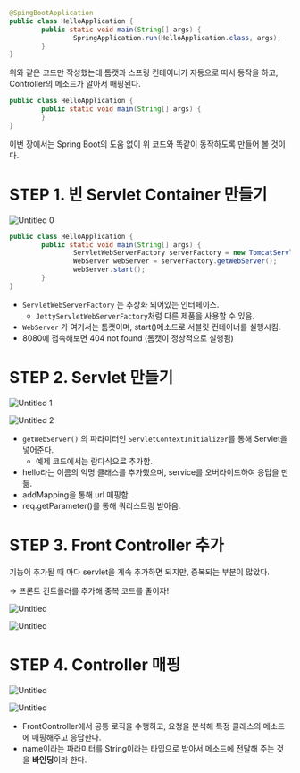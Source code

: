 
```java
@SpingBootApplication
public class HelloApplication {
		public static void main(String[] args) {
				SpringApplication.run(HelloApplication.class, args);
		}
}
```

위와 같은 코드만 작성했는데 톰캣과 스프링 컨테이너가 자동으로 떠서 동작을 하고, Controller의 메소드가 알아서 매핑된다.

```java
public class HelloApplication {
		public static void main(String[] args) {
		}
}
```

이번 장에서는 Spring Boot의 도움 없이 위 코드와 똑같이 동작하도록 만들어 볼 것이다.

# STEP 1. 빈 Servlet Container 만들기

![Untitled 0](https://github.com/Yapp-Beyond-Spring/Toby-Springboot/assets/77145383/cd294ed7-defa-4338-a18d-03f4cbecfef2)

```java
public class HelloApplication {
		public static void main(String[] args) {
				ServletWebServerFactory serverFactory = new TomcatServletWebServerFactory();
				WebServer webServer = serverFactory.getWebServer();
				webServer.start();
		}
}
```

- `ServletWebServerFactory` 는 추상화 되어있는 인터페이스.
    - `JettyServletWebServerFactory`처럼 다른 제품을 사용할 수 있음.
- `WebServer` 가 여기서는 톰캣이며, start()메소드로 서블릿 컨테이너를 실행시킴.
- 8080에 접속해보면 404 not found (톰캣이 정상적으로 실행됨)

# STEP 2. Servlet 만들기

![Untitled 1](https://github.com/Yapp-Beyond-Spring/Toby-Springboot/assets/77145383/23b6fdae-2e5d-4d08-89cd-61cc6f42f784)

![Untitled 2](https://github.com/Yapp-Beyond-Spring/Toby-Springboot/assets/77145383/e9e04f3d-1118-4c2c-aa13-822b74be10b3)

- `getWebServer()` 의 파라미터인 `ServletContextInitializer`를 통해 Servlet을 넣어준다.
    - 예제 코드에서는 람다식으로 추가함.
- hello라는 이름의 익명 클래스를 추가했으며, service를 오버라이드하여 응답을 만듦.
- addMapping을 통해 url 매핑함.
- req.getParameter()를 통해 쿼리스트링 받아옴.

# STEP 3. Front Controller 추가

기능이 추가될 때 마다 servlet을 계속 추가하면 되지만, 중복되는 부분이 많았다.

→ 프론트 컨트롤러를 추가해 중복 코드를 줄이자!

![Untitled](https://github.com/Yapp-Beyond-Spring/Toby-Springboot/assets/77145383/26a98c0c-cf56-4fe6-944e-3a37a4528286)

![Untitled](https://github.com/Yapp-Beyond-Spring/Toby-Springboot/assets/77145383/fcab8e81-30be-453e-80d6-71be7098911f)    

# STEP 4. Controller 매핑

![Untitled](https://github.com/Yapp-Beyond-Spring/Toby-Springboot/assets/77145383/92189d17-9627-4b80-a8ce-4ffe3fc7fbbf)

![Untitled](https://github.com/Yapp-Beyond-Spring/Toby-Springboot/assets/77145383/2e20f60f-8d16-4a1a-b634-d8b57be07181)

- FrontController에서 공통 로직을 수행하고, 요청을 분석해 특정 클래스의 메소드에 매핑해주고 응답한다.
- name이라는 파라미터를 String이라는 타입으로 받아서 메소드에 전달해 주는 것을 **바인딩**이라 한다.